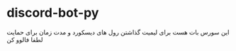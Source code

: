# discord-bot-py
این سورس بات هست برای لیمیت گذاشتن رول های دیسکورد و مدت زمان برای حمایت لطفا فالوو کن
